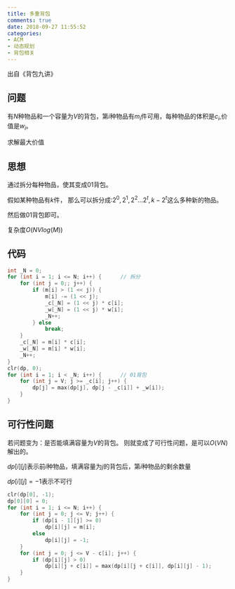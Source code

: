 ```yaml
---
title: 多重背包
comments: true
date: 2018-09-27 11:55:52
categories:
- ACM
- 动态规划
- 背包相关
---
```

出自《背包九讲》

## 问题
有$N$种物品和一个容量为$V$的背包，第$i$种物品有$m_i$件可用，每种物品的体积是$c_i$,价值是$w_i$。

求解最大价值

## 思想

通过拆分每种物品，使其变成01背包。

假如某种物品有$k$件， 那么可以拆分成:$2^0, 2^1, 2^2... 2^t, k - 2^t$这么多种新的物品。

然后做01背包即可。

复杂度$O(NVlog(M))$

## 代码
```cpp
int _N = 0;
for (int i = 1; i <= N; i++) {      // 拆分
    for (int j = 0;; j++) {
        if (m[i] > (1 << j)) {
            m[i] -= (1 << j);
            _c[_N] = (1 << j) * c[i];
            _w[_N] = (1 << j) * w[i];
            _N++;
        } else
            break;
    }
    _c[_N] = m[i] * c[i];
    _w[_N] = m[i] * w[i];
    _N++;
}
clr(dp, 0);
for (int i = 1; i < _N; i++) {      // 01背包
    for (int j = V; j >= _c[i]; j++) {
        dp[j] = max(dp[j], dp[j - _c[i]] + _w[i]);
    }
}
```

## 可行性问题
若问题变为：是否能填满容量为$V$的背包。 则就变成了可行性问题，是可以$O(VN)$解出的。

$dp[i][j]$表示前$i$种物品，填满容量为$j$的背包后，第$i$种物品的剩余数量

$dp[i][j] = -1$表示不可行

```cpp
clr(dp[0], -1);
dp[0][0] = 0;
for (int i = 1; i <= N; i++) {
    for (int j = 0; j <= V; j++) {
        if (dp[i - 1][j] >= 0)
            dp[i][j] = m[i];
        else
            dp[i][j] = -1;
    }
    for (int j = 0; j <= V - c[i]; j++) {
        if (dp[i][j] > 0)
            dp[i][j + c[i]] = max(dp[i][j + c[i]], dp[i][j] - 1);
    }
}
```